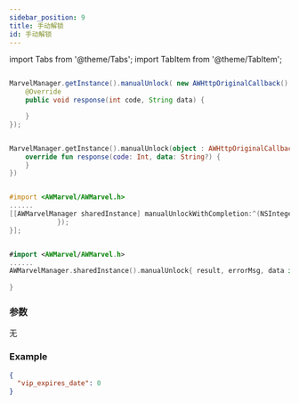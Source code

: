 ```yaml
---
sidebar_position: 9
title: 手动解锁
id: 手动解锁
---
```



import Tabs from '@theme/Tabs';
import TabItem from '@theme/TabItem';

<Tabs>
  <TabItem value="Java" label="Java" default>

```Java

MarvelManager.getInstance().manualUnlock( new AWHttpOriginalCallback() {
    @Override
    public void response(int code, String data) {

    }
});
```
  </TabItem>
  <TabItem value="Kotlin" label="Kotlin">

```Kotlin

MarvelManager.getInstance().manualUnlock(object : AWHttpOriginalCallback{
    override fun response(code: Int, data: String?) {
    }
})
```
  </TabItem>
  <TabItem value="Objective-C" label="Objective-C">

```Objective-C 

#import <AWMarvel/AWMarvel.h>
......
[[AWMarvelManager sharedInstance] manualUnlockWithCompletion:^(NSInteger result, NSString * _Nonnull errorMsg, NSDictionary * _Nullable data) {
            });
}];
```
  </TabItem>
  <TabItem value="Swift" label="Swift">

```Swift

#import <AWMarvel/AWMarvel.h>
......
AWMarvelManager.sharedInstance().manualUnlock{ result, errorMsg, data in
    
}
```
  </TabItem>
</Tabs>

### 参数
无


### Example
```Json
{
  "vip_expires_date": 0
}

```